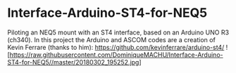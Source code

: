 # Interface-Arduino-ST4-for-NEQ5
Piloting an NEQ5 mount with an ST4 interface, based on an Arduino UNO R3 (ch340).
In this project the Arduino and ASCOM codes are a creation of Kevin Ferrare (thanks to him): https://github.com/kevinferrare/arduino-st4/
![https://raw.githubusercontent.com/DominiqueMACHU/Interface-Arduino-ST4-for-NEQ5//master/20180302_195252.jpg]



